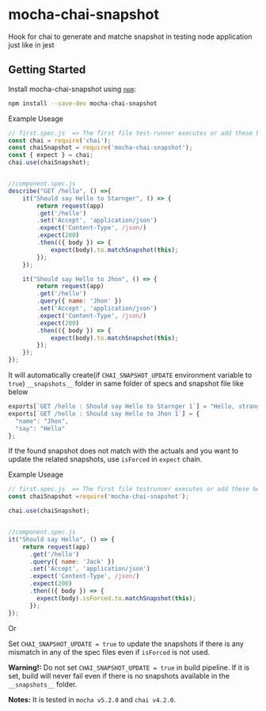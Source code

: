 # mocha-chai-snapshot

Hook for chai to generate and matche snapshot in testing node application just like in jest

## Getting Started

Install mocha-chai-snapshot using [`npm`](https://www.npmjs.com/):

```bash
npm install --save-dev mocha-chai-snapshot
```

Example Useage
```javascript
// first.spec.js  => The first file test-runner executes or add these below lines at the top of every spec file
const chai = require('chai');
const chaiSnapshot = require('mocha-chai-snapshot');
const { expect } = chai;
chai.use(chaiSnapshot);


//component.spec.js
describe("GET /hello", () =>{
    it("Should say Hello to Starnger", () => {
        return request(app)
        .get('/hello')
        .set('Accept', 'application/json')
        .expect('Content-Type', /json/)
        .expect(200)
        .then(({ body }) => {
            expect(body).to.matchSnapshot(this);
        });
    });

    it("Should say Hello to Jhon", () => {
        return request(app)
        .get('/hello')
        .query({ name: 'Jhon' })
        .set('Accept', 'application/json')
        .expect('Content-Type', /json/)
        .expect(200)
        .then(({ body }) => {
            expect(body).to.matchSnapshot(this);
        });
    });
});
```
It will automatically create(if `CHAI_SNAPSHOT_UPDATE` environment variable to `true`) `__snapshots__` folder in same folder of specs and snapshot file like below
```javascript
exports[`GET /hello : Should say Hello to Starnger 1`] = "Hello, stranger!";
exports[`GET /hello : Should say Hello to Jhon 1`] = {
  "name": "Jhon",
  "say": "Hello"
};
```

If the found snapshot does not match with the actuals and you want to update the related snapshots, use `isForced` in `expect` chain.

Example Useage
```javascript
// first.spec.js  => The first file testrunner executes or add these below lines at the top of every spec file
const chaiSnapshot =require('mocha-chai-snapshot');

chai.use(chaiSnapshot);


//component.spec.js
it("Should say Hello", () => {
    return request(app)
      .get('/hello')
      .query({ name: 'Jack' })
      .set('Accept', 'application/json')
      .expect('Content-Type', /json/)
      .expect(200)
      .then(({ body }) => {
        expect(body).isForced.to.matchSnapshot(this);
      });
});
```

Or

Set `CHAI_SNAPSHOT_UPDATE = true` to update the snapshots if there is any mismatch in any of the spec files even if `isForced` is not used.

**Warning!:** Do not set `CHAI_SNAPSHOT_UPDATE = true` in build pipeline. If it is set, build will never fail even if there is no snapshots available in the `__snapshots__` folder.

**Notes:** It is tested in `mocha v5.2.0` and `chai v4.2.0`.